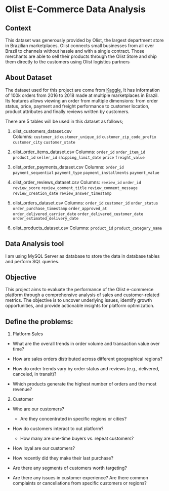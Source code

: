 # Olist E-Commerce Data Analysis



## Context
This dataset was generously provided by Olist, the largest department store in Brazilian marketplaces. Olist connects small businesses from all over Brazil to channels without hassle and with a single contract. Those merchants are able to sell their products through the Olist Store and ship them directly to the customers using Olist logistics partners


## About Dataset
The dataset used for this project are come from [Kaggle](https://www.kaggle.com/datasets/olistbr/brazilian-ecommerce), It has information of 100k orders from 2016 to 2018 made at multiple marketplaces in Brazil. Its features allows viewing an order from multiple dimensions: from order status, price, payment and freight performance to customer location, product attributes and finally reviews written by customers.

There are 5 tables will be used in this dataset as follows;

1. olist_customers_dataset.csv  
Columns:  `customer_id`  `customer_unique_id`  `customer_zip_code_prefix`  `customer_city`  `customer_state`

2. olist_order_items_dataset.csv
Columns:  `order_id`  `order_item_id`  `product_id`  `seller_id`  `shipping_limit_date`  `price`  `freight_value`

4. olist_order_payments_dataset.csv
Columns:  `order_id`  `payment_sequential`  `payment_type`  `payment_installments`  `payment_value`

6. olist_order_reviews_dataset.csv
Columns:  `review_id`  `order_id`  `review_score`  `review_comment_title`  `review_comment_message`  `review_creation_date`  `review_answer_timestamp`

8. olist_orders_dataset.csv
Columns:  `order_id`  `customer_id`  `order_status`  `order_purchase_timestamp`  `order_approved_at`  `order_delivered_carrier_date`  `order_delivered_customer_date`  `order_estimated_delivery_date`

10. olist_products_dataset.csv
Columns:  `product_id`  `product_category_name`

## Data Analysis tool
I am using MySQL Server as database to store the data in database tables and perform SQL queries. 

## Objective
This project aims to evaluate the performance of the Olist e-commerce platform through a comprehensive analysis of sales and customer-related metrics. The objective is to uncover underlying issues, identify growth opportunities, and provide actionable insights for platform optimization. 


## Define the problems:
1. Platform Sales

- What are the overall trends in order volume and transaction value over time?

- How are sales orders distributed across different geographical regions?

- How do order trends vary by order status and reviews (e.g., delivered, canceled, in transit)?

- Which products generate the highest number of orders and the most revenue?


2. Customer
- Who are our customers?
  - Are they concentrated in specific regions or cities?

- How do customers interact to out platform?
  - How many are one-time buyers vs. repeat customers?
  
- How loyal are our customers?
 - How recently did they make their last purchase?

- Are there any segments of customers worth targeting?

- Are there any issues in customer experience?
Are there common complaints or cancellations from specific customers or regions?
































